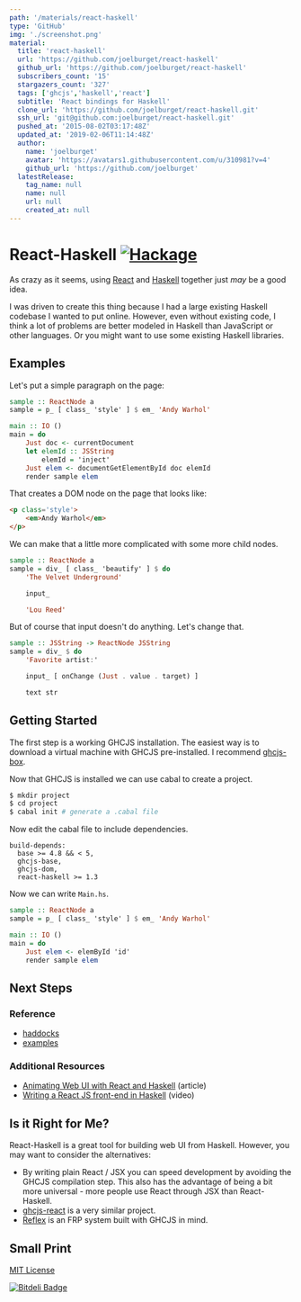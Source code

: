 ```yaml
---
path: '/materials/react-haskell'
type: 'GitHub'
img: './screenshot.png'
material:
  title: 'react-haskell'
  url: 'https://github.com/joelburget/react-haskell'
  github_url: 'https://github.com/joelburget/react-haskell'
  subscribers_count: '15'
  stargazers_count: '327'
  tags: ['ghcjs','haskell','react']
  subtitle: 'React bindings for Haskell'
  clone_url: 'https://github.com/joelburget/react-haskell.git'
  ssh_url: 'git@github.com:joelburget/react-haskell.git'
  pushed_at: '2015-08-02T03:17:48Z'
  updated_at: '2019-02-06T11:14:48Z'
  author:
    name: 'joelburget'
    avatar: 'https://avatars1.githubusercontent.com/u/310981?v=4'
    github_url: 'https://github.com/joelburget'
  latestRelease:
    tag_name: null
    name: null
    url: null
    created_at: null
---
```

# React-Haskell [![Hackage](https://img.shields.io/hackage/v/react-haskell.svg?style=flat-square)](https://hackage.haskell.org/package/react-haskell)

As crazy as it seems, using [React](http://facebook.github.io/react) and [Haskell](https://www.haskell.org) together just *may* be a good idea.

I was driven to create this thing because I had a large existing Haskell codebase I wanted to put online. However, even without existing code, I think a lot of problems are better modeled in Haskell than JavaScript or  other languages. Or you might want to use some existing Haskell libraries.

## Examples

Let's put a simple paragraph on the page:

```haskell
sample :: ReactNode a
sample = p_ [ class_ 'style' ] $ em_ 'Andy Warhol'

main :: IO ()
main = do
    Just doc <- currentDocument
    let elemId :: JSString
        elemId = 'inject'
    Just elem <- documentGetElementById doc elemId
    render sample elem
```

That creates a DOM node on the page that looks like:

```html
<p class='style'>
    <em>Andy Warhol</em>
</p>
```

We can make that a little more complicated with some more child nodes.

```haskell
sample :: ReactNode a
sample = div_ [ class_ 'beautify' ] $ do
    'The Velvet Underground'

    input_

    'Lou Reed'
```

But of course that input doesn't do anything. Let's change that.

```haskell
sample :: JSString -> ReactNode JSString
sample = div_ $ do
    'Favorite artist:'

    input_ [ onChange (Just . value . target) ]

    text str
```

## Getting Started

The first step is a working GHCJS installation. The easiest way is to download a virtual machine with GHCJS pre-installed. I recommend <a href='https://github.com/joelburget/ghcjs-box'>ghcjs-box</a>.

Now that GHCJS is installed we can use cabal to create a project.

```bash
$ mkdir project
$ cd project
$ cabal init # generate a .cabal file
```
Now edit the cabal file to include dependencies.

```cabal
build-depends:
  base >= 4.8 && < 5,
  ghcjs-base,
  ghcjs-dom,
  react-haskell >= 1.3
```
Now we can write `Main.hs`.

```haskell
sample :: ReactNode a
sample = p_ [ class_ 'style' ] $ em_ 'Andy Warhol'

main :: IO ()
main = do
    Just elem <- elemById 'id'
    render sample elem
```

## Next Steps

### Reference

* [haddocks](http://hackage.haskell.org/package/react-haskell)
* [examples](https://github.com/joelburget/react-haskell/tree/master/example)

### Additional Resources

* [Animating Web UI with React and Haskell](http://joelburget.com/react-haskell) (article)
* [Writing a React JS front-end in Haskell](http://begriffs.com/posts/2015-01-12-reactjs-in-haskell.html) (video)

## Is it Right for Me?

React-Haskell is a great tool for building web UI from Haskell. However, you may want to consider the alternatives:

* By writing plain React / JSX you can speed development by avoiding the GHCJS compilation step. This also has the advantage of being a bit more universal - more people use React through JSX than React-Haskell.
* [ghcjs-react](https://github.com/fpco/ghcjs-react) is a very similar project.
* [Reflex](https://github.com/ryantrinkle/try-reflex) is an FRP system built with GHCJS in mind.

## Small Print

[MIT License](http://opensource.org/licenses/MIT)

[![Bitdeli Badge](https://d2weczhvl823v0.cloudfront.net/joelburget/react-haskell/trend.png)](https://bitdeli.com/free 'Bitdeli Badge')
